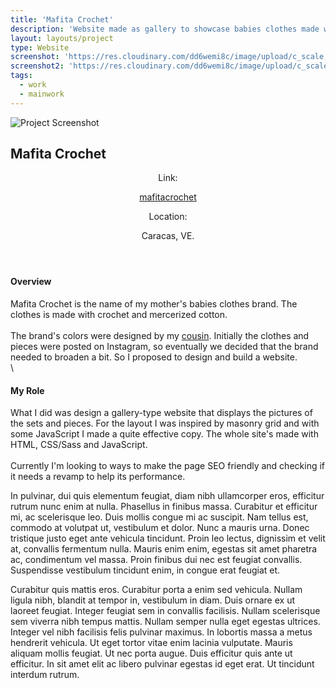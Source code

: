 ```yaml
---
title: 'Mafita Crochet'
description: 'Website made as gallery to showcase babies clothes made with crochet and mercerized cotton'
layout: layouts/project
type: Website
screenshot: 'https://res.cloudinary.com/dd6wemi8c/image/upload/c_scale,q_auto:eco,w_1140/v1618249585/portfolio/mafita-crochet-desktop_uczwgv.webp'
screenshot2: 'https://res.cloudinary.com/dd6wemi8c/image/upload/c_scale,q_auto:eco,w_1140/v1618249585/portfolio/mafita-crochet-desktop_uczwgv.webp'
tags:
  - work
  - mainwork
---
```


<div class="project-picture">
  <img src="/assets/img/screenshots/screenshot.jpg" alt="Project Screenshot">
</div>

<h2>Mafita Crochet</h2>

<header class="project-info">
  <div class="project-link">
    <p>Link:</p>
    <a href="https://mafitacrochet.netlify.app/" target="_blank" rel="noopener noreferrer">mafitacrochet</a>
  </div>
  <div class="project-location">
    <p>Location:</p>
    <p>Caracas, VE.</p>
  </div>
</header>

#### Overview

Mafita Crochet is the name of my mother's babies clothes brand. The clothes is made with crochet and mercerized cotton.
\
\
The brand's colors were designed by my [cousin](https://www.instagram.com/yeyegraph/). Initially the clothes and pieces were posted on Instagram, so eventually we decided that the brand needed to broaden a bit. So I proposed to design and build a website.
\
\

#### My Role

What I did was design a gallery-type website that displays the pictures of the sets and pieces. For the layout I was inspired by masonry grid and with some JavaScript I made a quite effective copy. The whole site's made with HTML, CSS/Sass and JavaScript.
\
\
Currently I'm looking to ways to make the page SEO friendly and checking if it needs a revamp to help its performance.

In pulvinar, dui quis elementum feugiat, diam nibh ullamcorper eros, efficitur rutrum nunc enim at nulla. Phasellus in finibus massa. Curabitur et efficitur mi, ac scelerisque leo. Duis mollis congue mi ac suscipit. Nam tellus est, commodo at volutpat ut, vestibulum et dolor. Nunc a mauris urna. Donec tristique justo eget ante vehicula tincidunt. Proin leo lectus, dignissim et velit at, convallis fermentum nulla. Mauris enim enim, egestas sit amet pharetra ac, condimentum vel massa. Proin finibus dui nec est feugiat convallis. Suspendisse vestibulum tincidunt enim, in congue erat feugiat et.

Curabitur quis mattis eros. Curabitur porta a enim sed vehicula. Nullam ligula nibh, blandit at tempor in, vestibulum in diam. Duis ornare ex ut laoreet feugiat. Integer feugiat sem in convallis facilisis. Nullam scelerisque sem viverra nibh tempus mattis. Nullam semper nulla eget egestas ultrices. Integer vel nibh facilisis felis pulvinar maximus. In lobortis massa a metus hendrerit vehicula. Ut eget tortor vitae enim lacinia vulputate. Mauris aliquam mollis feugiat. Ut nec porta augue. Duis efficitur quis ante ut efficitur. In sit amet elit ac libero pulvinar egestas id eget erat. Ut tincidunt interdum rutrum.
